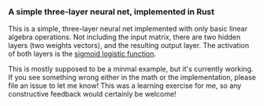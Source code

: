 ### A simple three-layer neural net, implemented in Rust

This is a simple, three-layer neural net implemented with only basic linear algebra operations. Not including the input matrix, there are two hidden layers (two weights vectors), and the resulting output layer. The activation of both layers is the [sigmoid logistic function](https://en.wikipedia.org/wiki/Logistic_function).

This is mostly supposed to be a minmal example, but it's currently working. If you see something wrong either in the math or the implementation, please file an issue to let me know! This was a learning exercise for me, so any constructive feedback would certainly be welcome!
